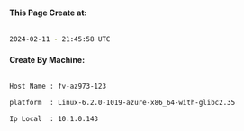 
   
#### This Page Create at:

```bash

2024-02-11 - 21:45:58 UTC

```

#### Create By Machine:

```bash

Host Name : fv-az973-123

platform  : Linux-6.2.0-1019-azure-x86_64-with-glibc2.35

Ip Local  : 10.1.0.143

```

